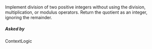 Implement division of two positive integers without using the division, multiplication, or modulus operators. Return the quotient as an integer, ignoring the remainder.


##### Asked by

ContextLogic